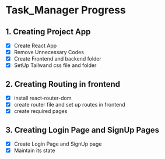 # Task_Manager Progress

## 1. Creating Project App

- [x] Create React App
- [x] Remove Unnecessary Codes
- [x] Create Frontend and backend folder
- [x] SetUp Tailwand css file and folder

## 2. Creating Routing in frontend

- [x] install react-router-dom
- [x] create router file and set up routes in frontend
- [x] create required pages

## 3. Creating Login Page and SignUp Pages

- [x] Create Login Page and SignUp page
- [x] Maintain its state
